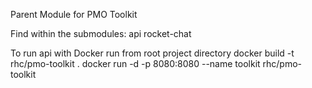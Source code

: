 Parent Module for PMO Toolkit

Find within the submodules:
api
rocket-chat

To run api with Docker run from root project directory
docker build -t rhc/pmo-toolkit .
docker run -d -p 8080:8080 --name toolkit rhc/pmo-toolkit
